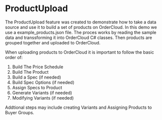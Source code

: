 ﻿# ProductUpload

The ProductUpload feature was created to demonstrate how to take a data source and use it to build a set of products on OrderCloud.  In this demo we use a example_products.json file.  The proces works by reading the sample data and transsforming it into OrderCloud C# classes.  Then products are grouped together and uploaded to OrderCloud.

When uploading products to OrderCloud it is important to follow the basic order of:
1. Build The Price Schedule
2. Build The Product
3. Build a Spec (if needed)
4. Build Spec Options (if needed)
5. Assign Specs to Product
6. Generate Variants (if needed)
7. Modifying Variants (if needed)

Addtional steps may include creating Variants and Assigning Products to Buyer Groups.
